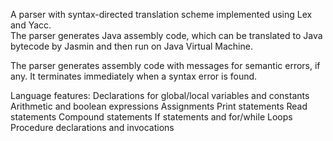 A parser with syntax-directed translation scheme implemented using Lex and Yacc.\
The parser generates Java assembly code, which can be translated to Java bytecode by Jasmin and then run on Java Virtual Machine.

The parser generates assembly code with messages for semantic errors, if any. It terminates immediately when a syntax error is found.

Language features:
Declarations for global/local variables and constants
Arithmetic and boolean expressions
Assignments
Print statements
Read statements
Compound statements
If statements and for/while Loops
Procedure declarations and invocations
